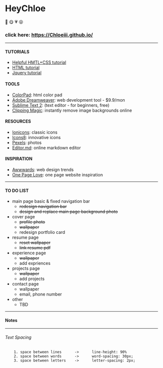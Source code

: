 # HeyChloe
:girl: :yum: :heartpulse: :stuck_out_tongue_closed_eyes:
### click here: https://Chloeiii.github.io/
----
#### TUTORIALS
* [Helpful HMTL+CSS tutorial](https://www.w3.org/Style/Examples/011/firstcss.en.html)    
* [HTML tutorial](https://www.w3schools.com/html/html_intro.asp)    
* [Jquery tutorial](https://www.w3schools.com/JQuery/)    

#### TOOLS
* [ColorPad](http://htmlcolorcodes.com/): html color pad   
* [Adobe Dreamweaver](http://www.adobe.com/cn/products/dreamweaver/free-trial-download.html): web development tool - $9.9/mon  
* [Sublime Text 2](https://www.sublimetext.com/2): (text editor - for beginners, free)   
* [Clipping Magic](https://clippingmagic.com/): instantly remove image backgrounds online

#### RESOURCES

* [Ionicons](https://github.com/ionic-team/ionicons): classic icons  
* [Icons8](https://icons8.com/icon/set/nav-bar/all): innovative icons  
* [Pexels](https://www.pexels.com/): photos  
* [Editor.md](https://pandao.github.io/editor.md/en.html): online markdown editor 

#### INSPIRATION
* [Awwwards](https://www.awwwards.com/): web design trends   
* [One Page Love](https://onepagelove.com/): one page website inspiration  
----

#### TO DO LIST
* main page basic & fixed navigation bar 
	* ~~redesign navigation bar~~
	* ~~design and replace main page background photo~~    
* cover page
	* ~~profile photo~~
	* ~~wallpaper~~
	* redesign portfolio card
* resume page
	* ~~reset wallpaper~~  
	* ~~link resume pdf~~
* experience page  
	* ~~wallpaper~~  
	* add expriences
* projects page 
	* ~~wallpaper~~  
	* add projects
* contact page
	* wallpaper
	* email, phone number
* other
	* TBD
----  

#### Notes
----
###### Text Spacing
		1. space between lines 		-> 		line-height: 90%
		2. space between words 		-> 		word-spacing: 30px;
		3. space between letters 	-> 		letter-spacing: 2px;

